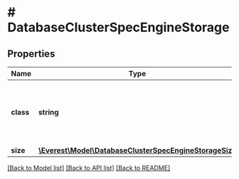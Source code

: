 # # DatabaseClusterSpecEngineStorage

## Properties

Name | Type | Description | Notes
------------ | ------------- | ------------- | -------------
**class** | **string** | Class is the storage class to use for the persistent volume claim | [optional]
**size** | [**\Everest\Model\DatabaseClusterSpecEngineStorageSize**](DatabaseClusterSpecEngineStorageSize.md) |  |

[[Back to Model list]](../../README.md#models) [[Back to API list]](../../README.md#endpoints) [[Back to README]](../../README.md)
